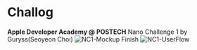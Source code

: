 # Challog
**Apple Developer Academy @ POSTECH** Nano Challenge 1 by Guryss(Seoyeon Choi)
![NC1-Mockup Finish](https://github.com/Guryss/Challog/assets/102604192/bd962289-e6c9-4949-aaf4-6240585b83bf)
![NC1-UserFlow](https://github.com/Guryss/Challog/assets/102604192/ee481f1d-c75c-40a5-a910-57d1106b2534)
